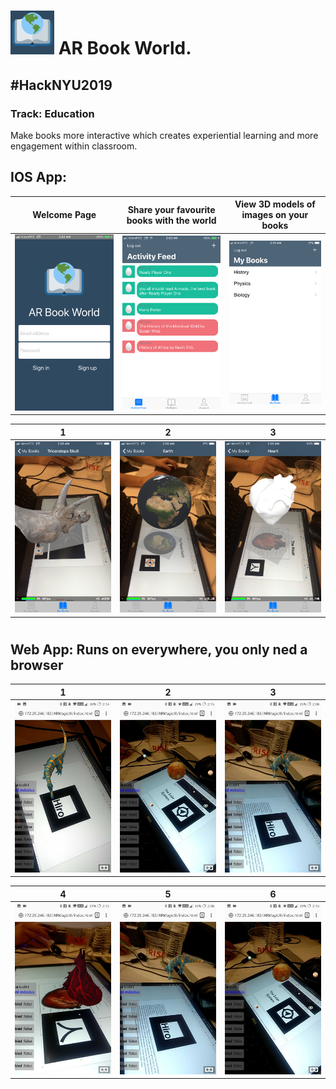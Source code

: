 # <img src="https://github.com/mixemer/AR-Book-World/blob/master/images/logo6.png" width="70"> AR Book World. 
## #HackNYU2019
### Track: Education


Make books more interactive which creates experiential learning and more engagement within classroom.

## IOS App:
Welcome Page                 |Share your favourite books with the world | View 3D models of images on your books
:---------------------------:|:------------------------------:|:------------------------------:
![](images/Welcome.PNG)      |  ![](images/Activity-Feed.PNG) | ![](images/myBooks.PNG)



1                            |  2                             | 3
:---------------------------:|:------------------------------:|:------------------------------:
![](images/Skull2.PNG)      |  ![](images/Earth.PNG)         | ![](images/Heart.PNG)


#

## Web App: Runs on everywhere, you only ned a browser
1                            |2                               | 3
:---------------------------:|:------------------------------:|:------------------------------:
![](images/Web1.jpg)      |  ![](images/Web6.jpg) | ![](images/web3.jpg)



4                            |  5                             | 6
:---------------------------:|:------------------------------:|:------------------------------:
![](images/web5.jpg)      |  ![](images/web3.jpg)         | ![](images/Web6.jpg)
